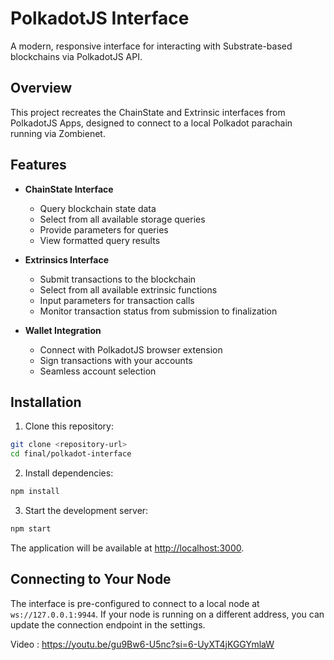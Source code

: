 # PolkadotJS Interface

A modern, responsive interface for interacting with Substrate-based blockchains via PolkadotJS API.

## Overview

This project recreates the ChainState and Extrinsic interfaces from PolkadotJS Apps, designed to connect to a local Polkadot parachain running via Zombienet.

## Features

- **ChainState Interface**
  - Query blockchain state data
  - Select from all available storage queries
  - Provide parameters for queries
  - View formatted query results

- **Extrinsics Interface**
  - Submit transactions to the blockchain
  - Select from all available extrinsic functions
  - Input parameters for transaction calls
  - Monitor transaction status from submission to finalization

- **Wallet Integration**
  - Connect with PolkadotJS browser extension
  - Sign transactions with your accounts
  - Seamless account selection

## Installation

1. Clone this repository:
```bash
git clone <repository-url>
cd final/polkadot-interface
```

2. Install dependencies:
```bash
npm install
```

3. Start the development server:
```bash
npm start
```

The application will be available at [http://localhost:3000](http://localhost:3000).

## Connecting to Your Node

The interface is pre-configured to connect to a local node at `ws://127.0.0.1:9944`. If your node is running on a different address, you can update the connection endpoint in the settings.


Video : https://youtu.be/gu9Bw6-U5nc?si=6-UyXT4jKGGYmlaW
